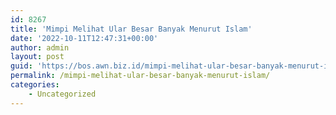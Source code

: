 ```yaml
---
id: 8267
title: 'Mimpi Melihat Ular Besar Banyak Menurut Islam'
date: '2022-10-11T12:47:31+00:00'
author: admin
layout: post
guid: 'https://bos.awn.biz.id/mimpi-melihat-ular-besar-banyak-menurut-islam/'
permalink: /mimpi-melihat-ular-besar-banyak-menurut-islam/
categories:
    - Uncategorized
---
```


